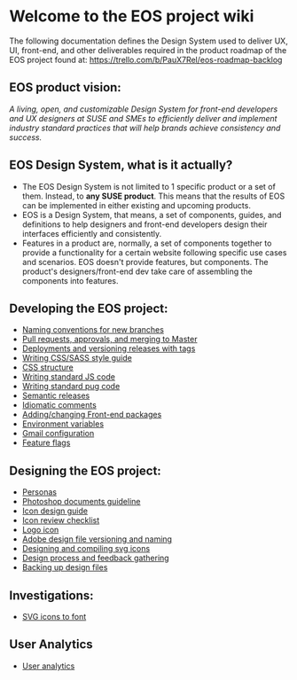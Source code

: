 # Welcome to the EOS project wiki

The following documentation defines the Design System used to deliver UX, UI, front-end, and other deliverables required in the product roadmap of the EOS project found at: https://trello.com/b/PauX7Rel/eos-roadmap-backlog

## EOS product vision:

*A living, open, and customizable Design System for front-end developers and UX designers at SUSE and SMEs to efficiently deliver and implement industry standard practices that will help brands achieve consistency and success.*

## EOS Design System, what is it actually?

- The EOS Design System is not limited to 1 specific product or a set of them. Instead, to **any SUSE product**. This means that the results of EOS can be implemented in either existing and upcoming products.
- EOS is a Design System, that means, a set of components, guides, and definitions to help designers and front-end developers design their interfaces efficiently and consistently. 
- Features in a product are, normally, a set of components together to provide a functionality for a certain website following specific use cases and scenarios. EOS doesn't provide features, but components. The product's designers/front-end dev take care of assembling the components into features.

## Developing the EOS project:

- [Naming conventions for new branches](naming-conventions-for-new-branches)
- [Pull requests, approvals, and merging to Master](pull-requests,-approvals,-and-merging-to-master)
- [Deployments and versioning releases with tags](deployments-and-versioning-releases-with-tags)
- [Writing CSS/SASS style guide](Editing-css-style-guide)
- [CSS structure](CSS-structure)
- [Writing standard JS code](Writing-standard-JS-code)
- [Writing standard pug code](Writing-standard-pug-code)
- [Semantic releases](semantic-releases)
- [Idiomatic comments](code-commenting-standards)
- [Adding/changing Front-end packages](installing-front-end-packages)
- [Environment variables](environment-variables)
- [Gmail configuration](gmail-configuration)
- [Feature flags](Features-flags)

## Designing the EOS project:
- [Personas](https://gitlab.com/SUSE-UIUX/eos/wikis/Personas)
- [Photoshop documents guideline](https://gitlab.com/SUSE-UIUX/eos/wikis/photoshop-documents-rules)
- [Icon design guide](https://gitlab.com/SUSE-UIUX/eos/wikis/Icon-design-guide)
- [Icon review checklist](https://gitlab.com/SUSE-UIUX/eos/wikis/Icon-Review-Checklist)
- [Logo icon](https://gitlab.com/SUSE-UIUX/eos/wikis/Logo-icons)
- [Adobe design file versioning and naming](https://gitlab.com/SUSE-UIUX/eos/wikis/Adobe-design-file-versioning-and-naming)
- [Designing and compiling svg icons](https://gitlab.com/SUSE-UIUX/eos/wikis/Designing-and-compiling-svg-icons)
- [Design process and feedback gathering](https://gitlab.com/SUSE-UIUX/eos/wikis/Design-process-and-feedback-gathering)
- [Backing up design files](https://gitlab.com/SUSE-UIUX/eos/wikis/Backing-up-design-files)


## Investigations:
- [SVG icons to font](https://gitlab.com/SUSE-UIUX/eos/wikis/svg-icons-to-font:-automated)

## User Analytics
- [User analytics](User-analytics)